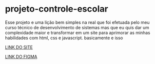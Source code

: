 # projeto-controle-escolar
Esse projeto e uma lição bem simples na real que foi efetuada pelo meu curso técnico de desenvolvimento de sistemas mas que eu quis dar um complexidade maior e transformar em um site para aprimorar as minhas habilidades com html, css e javascript. basicamente e isso   

<a href="https://projeto-controle-escolar.vercel.app/">LINK DO SITE</a>

<a href="https://www.figma.com/design/koskRy3XGn6CTOLUNV24Mt/projeto-controle-de-notas?node-id=0-1&t=ewwEeTiRC0j7A18l-1">LINK DO FIGMA</a>
